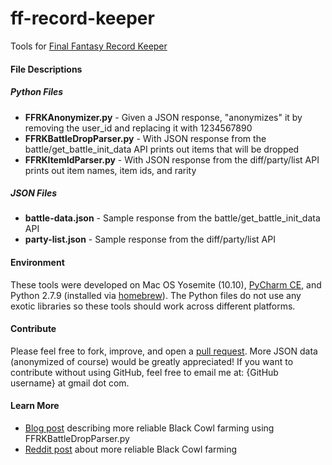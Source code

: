 # ff-record-keeper
Tools for [Final Fantasy Record Keeper][1]

#### File Descriptions
##### Python Files
* **FFRKAnonymizer.py** - Given a JSON response, "anonymizes" it by removing the user_id and replacing it with 1234567890
* **FFRKBattleDropParser.py** - With JSON response from the battle/get_battle_init_data API prints out items that will be dropped
* **FFRKItemIdParser.py** - With JSON response from the diff/party/list API prints out item names, item ids, and rarity

##### JSON Files
* **battle-data.json** - Sample response from the battle/get_battle_init_data API
* **party-list.json** - Sample response from the diff/party/list API

#### Environment
These tools were developed on Mac OS Yosemite (10.10), [PyCharm CE][4], and Python 2.7.9 (installed via [homebrew][5]). The Python files do not use any exotic libraries so these tools should work across different platforms.

#### Contribute
Please feel free to fork, improve, and open a [pull request][6]. More JSON data (anonymized of course) would be greatly appreciated! If you want to contribute without using GitHub, feel free to email me at: {GitHub username} at gmail dot com.

#### Learn More
* [Blog post][2] describing more reliable Black Cowl farming using FFRKBattleDropParser.py
* [Reddit post][3] about more reliable Black Cowl farming

[1]: http://www.finalfantasyrecordkeeper.com/
[2]: http://mark.gg/2015/04/18/peeking-into-final-fantasy-record-keeper/
[3]: https://www.reddit.com/r/FFRecordKeeper/comments/332buz/method_to_more_reliably_farm_black_cowls_or_any/
[4]: https://www.jetbrains.com/pycharm/
[5]: http://brew.sh/
[6]: https://help.github.com/articles/using-pull-requests/
